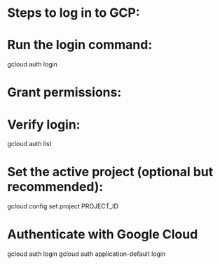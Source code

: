 # Steps to log in to GCP:

# Run the login command:
gcloud auth login
# Grant permissions: 
# Verify login:
gcloud auth list
# Set the active project (optional but recommended): 
gcloud config set project PROJECT_ID

# Authenticate with Google Cloud
gcloud auth login
gcloud auth application-default login






<!-- GCP 


Kubernetes Engine Admin
Compute Admin
Storage Admin
Service Account User


Kubernetes Engine API
Compute Engine API



To delete the credentials from the Google Cloud SDK (gcloud CLI) on your local machine, you can use the following commands:


gcloud auth list

gcloud auth revoke user@example.com

gcloud auth revoke mahesh4777.chaudhari@gmail.com

gcloud auth revoke internaldevopsproject@internaldevopsproject.iam.gserviceaccount.com

gcloud auth revoke

rm -rf ~/.config/gcloud

For Windows, you can run the following command in Command Prompt or PowerShell:

rmdir /s /q "%APPDATA%\gcloud"

Update Google Cloud SDK

gcloud components update

gcloud auth login

gcloud auth activate-service-account --key-file=C:\Users\AbhishekKumar\Downloads\devops-project-439310-7971f1a91db6.json

gcloud config set account mahesh4777.chaudhari@gmail.com


gcloud config set project devops-project-426904 -->

